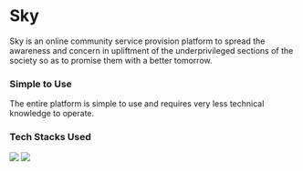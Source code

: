 # Sky

Sky is an online community service provision platform to spread the awareness and concern in upliftment of the underprivileged sections of the society so as to promise them with a better tomorrow.

### Simple to Use 

The entire platform is simple to use and requires very less technical knowledge to operate.

### Tech Stacks Used

![](https://img.shields.io/badge/Flutter-02569B.svg?style=for-the-badge&logo=Flutter&logoColor=white)
![](https://img.shields.io/badge/Firebase-FFCA28.svg?style=for-the-badge&logo=Firebase&logoColor=black)
